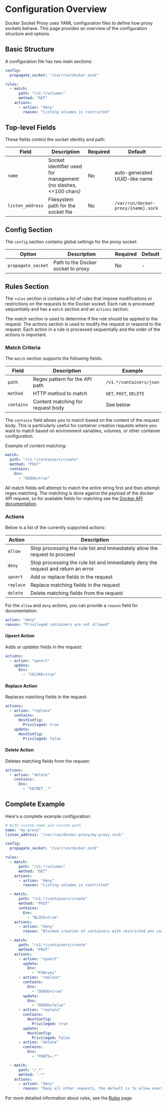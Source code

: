 # Configuration Overview

Docker Socket Proxy uses YAML configuration files to define how proxy sockets behave. This page provides an overview of the configuration structure and options.

## Basic Structure

A configuration file has two main sections:

```yaml
config:
  propagate_socket: "/var/run/docker.sock"

rules:
  - match:
      path: "/v1.*/volumes"
      method: "GET"
    actions:
      - action: "deny"
        reason: "Listing volumes is restricted"
```

## Top-level Fields

These fields control the socket identity and path:

| Field | Description | Required | Default |
|-------|-------------|----------|---------|
| `name` | Socket identifier used for management (no slashes, <=100 chars) | No | auto-generated UUID-like name |
| `listen_address` | Filesystem path for the socket file | No | `/var/run/docker-proxy/{name}.sock` |

## Config Section

The `config` section contains global settings for the proxy socket:

| Option | Description | Required | Default |
|--------|-------------|----------|---------|
| `propagate_socket` | Path to the Docker socket to proxy | No | - |

## Rules Section

The `rules` section is contains a list of rules that impose modifications or restrictions on the requests to the Docker socket. Each rule is processed sequentially and has a `match` section and an `actions` section.

The match section is used to determine if the rule should be applied to the request. The actions section is used to modify the request or respond to the request. Each action in a rule is processed sequentially and the order of the actions is important.

### Match Criteria

The `match` section supports the following fields:

| Field | Description | Example |
|-------|-------------|---------|
| `path` | Regex pattern for the API path | `/v1.*/containers/json` |
| `method` | HTTP method to match | `GET`, `POST`, `DELETE` |
| `contains` | Content matching for request body | See below |

The `contains` field allows you to match based on the content of the request body. This is particularly useful for container creation requests where you want to match based on environment variables, volumes, or other container configuration.

Example of content matching:

```yaml
match:
  path: "/v1.*/containers/create"
  method: "POST"
  contains:
    Env:
      - "DEBUG=true"
```

All match fields will attempt to match the entire string first and then attempt regex matching. The matching is done against the payload of the docker API request, so for available fields for matching see the [Docker API documentation](https://docs.docker.com/engine/api/).

### Actions

Below is a list of the currently supported actions:

| Action | Description |
|--------|-------------|
| `allow` | Stop processing the rule list and immediately allow the request to proceed |
| `deny` | Stop processing the rule list and immediately deny the request and return an error |
| `upsert` | Add or replace fields in the request |
| `replace` | Replace matching fields in the request |
| `delete` | Delete matching fields from the request |

For the `allow` and `deny` actions, you can provide a `reason` field for documentation:

```yaml
action: "deny"
reason: "Privileged containers are not allowed"
```

#### Upsert Action

Adds or updates fields in the request:

```yaml
actions:
  - action: "upsert"
    update:
      Env:
        - "SECURE=true"
```

#### Replace Action

Replaces matching fields in the request:

```yaml
actions:
  - action: "replace"
    contains:
      HostConfig:
        Privileged: true
    update:
      HostConfig:
        Privileged: false
```

#### Delete Action

Deletes matching fields from the request:

```yaml
actions:
  - action: "delete"
    contains:
      Env:
        - "SECRET_.*"
```

## Complete Example

Here's a complete example configuration:

```yaml
# With custom name and custom path
name: "my-proxy"
listen_address: "/var/run/docker-proxy/my-proxy.sock"

config:
  propagate_socket: "/var/run/docker.sock"

rules:
  - match:
      path: "/v1.*/volumes"
      method: "GET"
    actions:
      - action: "deny"
        reason: "Listing volumes is restricted"

  - match:
      path: "/v1.*/containers/create"
      method: "POST"
      contains:
        Env:
          - "BLOCK=true"
    actions:
      - action: "deny"
        reason: "Blocked creation of containers with restricted env variables"

  - match:
      path: "/v1.*/containers/create"
      method: "POST"
    actions:
      - action: "upsert"
        update:
          Env:
            - "FUN=yes"
      - action: "replace"
        contains:
          Env:
            - "DEBUG=true"
        update:
          Env:
            - "DEBUG=false"
      - action: "replace"
        contains:
          HostConfig:
            Privileged: true
        update:
          HostConfig:
            Privileged: false
      - action: "delete"
        contains:
          Env:
            - "PANTS=.*"

  - match:
      path: "/.*"
      method: ".*"
    actions:
      - action: "deny"
        reason: "Deny all other requests, the default is to allow everything"
```

For more detailed information about rules, see the [Rules](rules.md) page.
